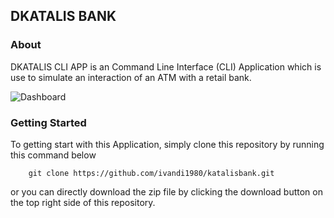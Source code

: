 ## DKATALIS BANK

### About

DKATALIS CLI APP is an Command Line Interface (CLI) Application which is use to simulate an interaction of an ATM with a retail bank.

![Dashboard](assets/cli_prev.jpg "This is the results of DKATALIS CLI APP's captured")

### Getting Started

To getting start with this Application, simply clone this repository by running this command below

```
    git clone https://github.com/ivandi1980/katalisbank.git
```

or you can directly download the zip file by clicking the download button on the top right side of this repository.
